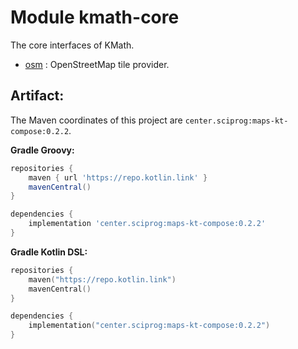 # Module kmath-core

The core interfaces of KMath.

 - [osm](#) : OpenStreetMap tile provider.


## Artifact:

The Maven coordinates of this project are `center.sciprog:maps-kt-compose:0.2.2`.

**Gradle Groovy:**
```groovy
repositories {
    maven { url 'https://repo.kotlin.link' }
    mavenCentral()
}

dependencies {
    implementation 'center.sciprog:maps-kt-compose:0.2.2'
}
```
**Gradle Kotlin DSL:**
```kotlin
repositories {
    maven("https://repo.kotlin.link")
    mavenCentral()
}

dependencies {
    implementation("center.sciprog:maps-kt-compose:0.2.2")
}
```
